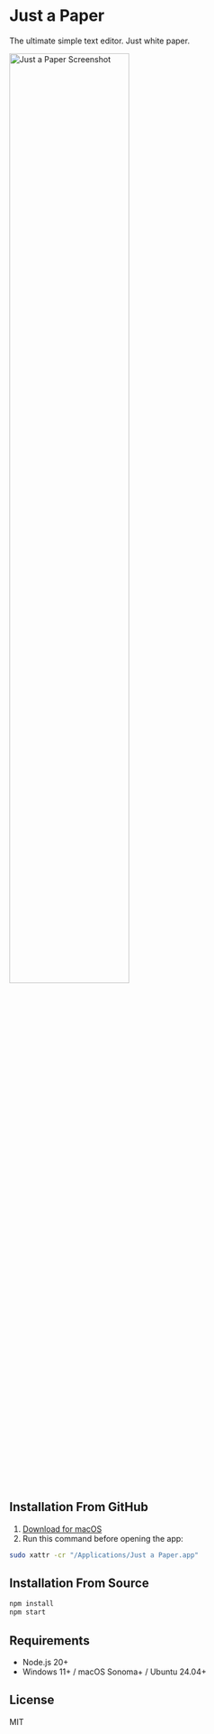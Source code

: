 # Just a Paper

The ultimate simple text editor. Just white paper.

<img src="https://mblog.com/images/introducing-just-a-paper.png" alt="Just a Paper Screenshot" width="65%">

## Installation From GitHub

1. [Download for macOS](https://github.com/manabubannai/just-a-paper/releases/download/v0.0.1/Just.a.Paper-1.0.0-arm64.dmg)
2. Run this command before opening the app:
```bash
sudo xattr -cr "/Applications/Just a Paper.app"
```

## Installation From Source

```bash
npm install
npm start
```

## Requirements

- Node.js 20+
- Windows 11+ / macOS Sonoma+ / Ubuntu 24.04+

## License

MIT
